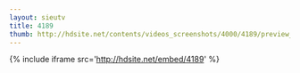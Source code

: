 ```yaml
---
layout: sieutv
title: 4189
thumb: http://hdsite.net/contents/videos_screenshots/4000/4189/preview_360p.mp4.jpg
---
```

{% include iframe src='http://hdsite.net/embed/4189' %}
 
